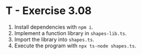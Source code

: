 # T - Exercise 3.08

1. Install dependencies with `npm i`.
2. Implement a function library in `shapes-lib.ts`.
3. Import the library into `shapes.ts`.
4. Execute the program with `npx ts-node shapes.ts`.
